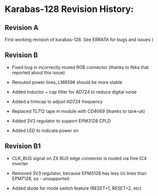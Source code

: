 # Karabas-128 Revision History:

## Revision A

First working revision of karabas-128.
See ERRATA for bugs and issues )


## Revision B

- Fixed bug in incorrectly routed RGB connector (thanks to Nika that reported about this issue)

- Rerouted power lines, LM8596 should be more stable

- Added inductor + cap filter for AD724 to reduce digital noise

- Added a trimcap to adjust AD724 frequency

- Replaced TL712 tape in module with CD4069 (thanks to tank-uk)

- Added 3V3 regulator to support EPM3128 CPLD

- Added LED to indicate power on


## Revision B1

- CLK_BUS signal on ZX BUS edge connector is routed via free IC4 inverter

- Removed 3V3 regulator, because EPM3128 has less i/o lines than EPM7128, so - unsupported

- Added diode for mode switch feature (RESET+1, RESET+2, etc)

